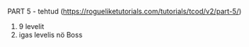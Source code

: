 PART 5 - tehtud (https://rogueliketutorials.com/tutorials/tcod/v2/part-5/)

1) 9 levelit
2) igas levelis nö Boss
